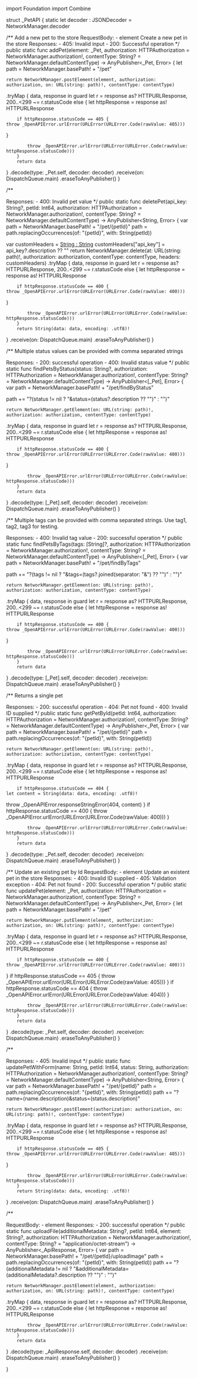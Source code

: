 import Foundation
import Combine


struct _PetAPI {
    static let decoder : JSONDecoder = NetworkManager.decoder

/**
Add a new pet to the store
RequestBody:
    - element Create a new pet in the store
Responses:
    - 405: Invalid input
    - 200: Successful operation
*/
public static func addPet(element: _Pet, authorization: HTTPAuthorization = NetworkManager.authorization!, contentType: String? = NetworkManager.defaultContentType) -> AnyPublisher<_Pet, Error> {
let path = NetworkManager.basePath! + "/pet"
    


    return NetworkManager.postElement(element, authorization: authorization, on: URL(string: path)!, contentType: contentType)
.tryMap { data, response in
        guard let r = response as? HTTPURLResponse, 200..<299 ~= r.statusCode else {
        let httpResponse = response as! HTTPURLResponse

        if httpResponse.statusCode == 405 {
    throw _OpenAPIError.urlError(URLError(URLError.Code(rawValue: 405)))
}

            throw _OpenAPIError.urlError(URLError(URLError.Code(rawValue: httpResponse.statusCode)))
        }
        return data
}
.decode(type: _Pet.self, decoder: decoder)
    .receive(on: DispatchQueue.main)
    .eraseToAnyPublisher()
}

/**


Responses:
    - 400: Invalid pet value
*/
public static func deletePet(api_key: String?, petId: Int64, authorization: HTTPAuthorization = NetworkManager.authorization!, contentType: String? = NetworkManager.defaultContentType) -> AnyPublisher<String, Error> {
var path = NetworkManager.basePath! + "/pet/{petId}"
    path = path.replacingOccurrences(of: "{petId}", with: String(petId))

var customHeaders = [String : String]()
customHeaders["api_key"] = api_key?.description ?? ""
    return NetworkManager.delete(at: URL(string: path)!, authorization: authorization, contentType: contentType, headers: customHeaders)
.tryMap { data, response in
        guard let r = response as? HTTPURLResponse, 200..<299 ~= r.statusCode else {
        let httpResponse = response as! HTTPURLResponse

        if httpResponse.statusCode == 400 {
    throw _OpenAPIError.urlError(URLError(URLError.Code(rawValue: 400)))
}

            throw _OpenAPIError.urlError(URLError(URLError.Code(rawValue: httpResponse.statusCode)))
        }
        return String(data: data, encoding: .utf8)!
}
    .receive(on: DispatchQueue.main)
    .eraseToAnyPublisher()
}

/**
Multiple status values can be provided with comma separated strings

Responses:
    - 200: successful operation
    - 400: Invalid status value
*/
public static func findPetsByStatus(status: String?, authorization: HTTPAuthorization = NetworkManager.authorization!, contentType: String? = NetworkManager.defaultContentType) -> AnyPublisher<[_Pet], Error> {
var path = NetworkManager.basePath! + "/pet/findByStatus"
    
path += "?\(status != nil ? "&status=\(status?.description ?? "")" : "")"

    return NetworkManager.getElement(on: URL(string: path)!, authorization: authorization, contentType: contentType)
.tryMap { data, response in
        guard let r = response as? HTTPURLResponse, 200..<299 ~= r.statusCode else {
        let httpResponse = response as! HTTPURLResponse

        if httpResponse.statusCode == 400 {
    throw _OpenAPIError.urlError(URLError(URLError.Code(rawValue: 400)))
}

            throw _OpenAPIError.urlError(URLError(URLError.Code(rawValue: httpResponse.statusCode)))
        }
        return data
}
.decode(type: [_Pet].self, decoder: decoder)
    .receive(on: DispatchQueue.main)
    .eraseToAnyPublisher()
}

/**
Multiple tags can be provided with comma separated strings. Use tag1, tag2, tag3 for testing.

Responses:
    - 400: Invalid tag value
    - 200: successful operation
*/
public static func findPetsByTags(tags: [String]?, authorization: HTTPAuthorization = NetworkManager.authorization!, contentType: String? = NetworkManager.defaultContentType) -> AnyPublisher<[_Pet], Error> {
var path = NetworkManager.basePath! + "/pet/findByTags"
    
path += "?\(tags != nil ? "&tags=\(tags?.joined(separator: "&") ?? "")" : "")"

    return NetworkManager.getElement(on: URL(string: path)!, authorization: authorization, contentType: contentType)
.tryMap { data, response in
        guard let r = response as? HTTPURLResponse, 200..<299 ~= r.statusCode else {
        let httpResponse = response as! HTTPURLResponse

        if httpResponse.statusCode == 400 {
    throw _OpenAPIError.urlError(URLError(URLError.Code(rawValue: 400)))
}

            throw _OpenAPIError.urlError(URLError(URLError.Code(rawValue: httpResponse.statusCode)))
        }
        return data
}
.decode(type: [_Pet].self, decoder: decoder)
    .receive(on: DispatchQueue.main)
    .eraseToAnyPublisher()
}

/**
Returns a single pet

Responses:
    - 200: successful operation
    - 404: Pet not found
    - 400: Invalid ID supplied
*/
public static func getPetById(petId: Int64, authorization: HTTPAuthorization = NetworkManager.authorization!, contentType: String? = NetworkManager.defaultContentType) -> AnyPublisher<_Pet, Error> {
var path = NetworkManager.basePath! + "/pet/{petId}"
    path = path.replacingOccurrences(of: "{petId}", with: String(petId))


    return NetworkManager.getElement(on: URL(string: path)!, authorization: authorization, contentType: contentType)
.tryMap { data, response in
        guard let r = response as? HTTPURLResponse, 200..<299 ~= r.statusCode else {
        let httpResponse = response as! HTTPURLResponse

        if httpResponse.statusCode == 404 {
    let content = String(data: data, encoding: .utf8)!
throw _OpenAPIError.responseStringError(404, content)
}
if httpResponse.statusCode == 400 {
    throw _OpenAPIError.urlError(URLError(URLError.Code(rawValue: 400)))
}

            throw _OpenAPIError.urlError(URLError(URLError.Code(rawValue: httpResponse.statusCode)))
        }
        return data
}
.decode(type: _Pet.self, decoder: decoder)
    .receive(on: DispatchQueue.main)
    .eraseToAnyPublisher()
}

/**
Update an existing pet by Id
RequestBody:
    - element Update an existent pet in the store
Responses:
    - 400: Invalid ID supplied
    - 405: Validation exception
    - 404: Pet not found
    - 200: Successful operation
*/
public static func updatePet(element: _Pet, authorization: HTTPAuthorization = NetworkManager.authorization!, contentType: String? = NetworkManager.defaultContentType) -> AnyPublisher<_Pet, Error> {
let path = NetworkManager.basePath! + "/pet"
    


    return NetworkManager.putElement(element, authorization: authorization, on: URL(string: path)!, contentType: contentType)
.tryMap { data, response in
        guard let r = response as? HTTPURLResponse, 200..<299 ~= r.statusCode else {
        let httpResponse = response as! HTTPURLResponse

        if httpResponse.statusCode == 400 {
    throw _OpenAPIError.urlError(URLError(URLError.Code(rawValue: 400)))
}
if httpResponse.statusCode == 405 {
    throw _OpenAPIError.urlError(URLError(URLError.Code(rawValue: 405)))
}
if httpResponse.statusCode == 404 {
    throw _OpenAPIError.urlError(URLError(URLError.Code(rawValue: 404)))
}

            throw _OpenAPIError.urlError(URLError(URLError.Code(rawValue: httpResponse.statusCode)))
        }
        return data
}
.decode(type: _Pet.self, decoder: decoder)
    .receive(on: DispatchQueue.main)
    .eraseToAnyPublisher()
}

/**


Responses:
    - 405: Invalid input
*/
public static func updatePetWithForm(name: String, petId: Int64, status: String, authorization: HTTPAuthorization = NetworkManager.authorization!, contentType: String? = NetworkManager.defaultContentType) -> AnyPublisher<String, Error> {
var path = NetworkManager.basePath! + "/pet/{petId}"
    path = path.replacingOccurrences(of: "{petId}", with: String(petId))
path += "?name=\(name.description)&status=\(status.description)"

    return NetworkManager.postElement(authorization: authorization, on: URL(string: path)!, contentType: contentType)
.tryMap { data, response in
        guard let r = response as? HTTPURLResponse, 200..<299 ~= r.statusCode else {
        let httpResponse = response as! HTTPURLResponse

        if httpResponse.statusCode == 405 {
    throw _OpenAPIError.urlError(URLError(URLError.Code(rawValue: 405)))
}

            throw _OpenAPIError.urlError(URLError(URLError.Code(rawValue: httpResponse.statusCode)))
        }
        return String(data: data, encoding: .utf8)!
}
    .receive(on: DispatchQueue.main)
    .eraseToAnyPublisher()
}

/**

RequestBody:
    - element
Responses:
    - 200: successful operation
*/
public static func uploadFile(additionalMetadata: String?, petId: Int64, element: String?, authorization: HTTPAuthorization = NetworkManager.authorization!, contentType: String? = "application/octet-stream") -> AnyPublisher<_ApiResponse, Error> {
var path = NetworkManager.basePath! + "/pet/{petId}/uploadImage"
    path = path.replacingOccurrences(of: "{petId}", with: String(petId))
path += "?\(additionalMetadata != nil ? "&additionalMetadata=\(additionalMetadata?.description ?? "")" : "")"

    return NetworkManager.postElement(element, authorization: authorization, on: URL(string: path)!, contentType: contentType)
.tryMap { data, response in
        guard let r = response as? HTTPURLResponse, 200..<299 ~= r.statusCode else {
        let httpResponse = response as! HTTPURLResponse

        

            throw _OpenAPIError.urlError(URLError(URLError.Code(rawValue: httpResponse.statusCode)))
        }
        return data
}
.decode(type: _ApiResponse.self, decoder: decoder)
    .receive(on: DispatchQueue.main)
    .eraseToAnyPublisher()
}


}
